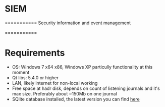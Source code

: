 # SIEM
===========
Security information and event management

===========
# Requirements
<ul>
<li>OS: Windows 7 x64 x86, Windows XP particully functionality at this moment</li>
<li>Qt libs: 5.4.0 or higher</li>
<li>LAN, likely internet for non-local working</li>
<li>Free space at hadr disk, depends on count of listening journals and it's max size. Preferably about ~150Mb on one journal</li>
<li>SQlite database installed, the latest version you can find <a href="https://www.sqlite.org/download.html">here</a></li>
</ul>
